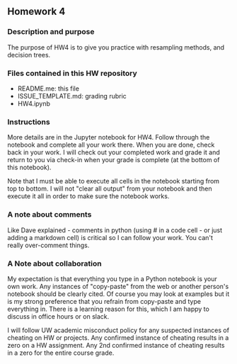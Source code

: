 ## Homework 4


### Description and purpose

The purpose of HW4 is to give you practice with resampling methods, and decision trees.

### Files contained in this HW repository

* README.me: this file
* ISSUE_TEMPLATE.md: grading rubric
* HW4.ipynb

### Instructions

More details are in the Jupyter notebook for HW4. Follow through the notebook and complete all your work there. When you are done, check back in your work. I will check out your completed work and grade it and return to you via check-in when your grade is complete (at the bottom of this notebook).  

Note that I must be able to execute all cells in the notebook starting from top to bottom. I will not "clear all output" from your notebook and then execute it all in order to make sure the notebook works.

### A note about comments

Like Dave explained - comments in python (using # in a code cell - or just adding a markdown cell) is critical so I can follow your work. You can't really over-comment things.

### A Note about collaboration

My expectation is that everything you type in a Python notebook is your own work.  Any instances of "copy-paste" from the web or another person's notebook should be clearly cited. Of course you may look at examples but it is my strong preference that you refrain from copy-paste and type everything in. There is a learning reason for this, which I am happy to discuss in office hours or on slack.

I will follow UW academic misconduct policy for any suspected instances of cheating on HW or projects. Any confirmed instance of cheating results in a zero on a HW assignment. Any 2nd confirmed instance of cheating results in a zero for the entire course grade.

